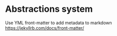 # Abstractions system
Use YML front-matter to add metadata to markdown
https://jekyllrb.com/docs/front-matter/